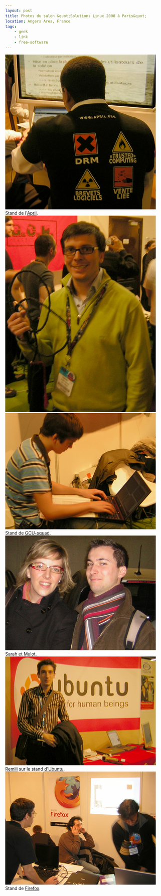 ```yaml
---
layout: post
title: Photos du salon &quot;Solutions Linux 2008 à Paris&quot;
location: Angers Area, France
tags:
    - geek
    - link
    - free-software
---
```


<img src="/assets/images/blog/Salon/SolLinux2008/DSCN7651.JPG" alt="" />  
Stand de l'<a href="www.april.org/" hreflang="fr">April</a>.  
  
<img src="/assets/images/blog/Salon/SolLinux2008/DSCN7642.JPG" alt="" />  
<img src="/assets/images/blog/Salon/SolLinux2008/DSCN7627.JPG" alt="" />  
Stand de <a href="www.gcu-squad.org/" hreflang="fr">GCU-squad</a>.  
  
<img src="/assets/images/blog/Salon/SolLinux2008/DSCN7611.jpg" alt="" />  
Sarah et <a href="http://www.olivierjousset.fr/" hreflang="fr">Mulot</a>.  
  
<img src="/assets/images/blog/Salon/SolLinux2008/DSCN7638.jpg" alt="" />  
<a href="http://www.remibarbe.fr/" hreflang="fr">Remiii</a> sur le stand <a href="www.ubuntu-fr.org/" hreflang="fr">d'Ubuntu</a>.  
  
<img src="/assets/images/blog/Salon/SolLinux2008/DSCN7633.JPG" alt="" />  
Stand de <a href="www.mozilla-europe.org/fr/products/firefox/" hreflang="fr">Firefox</a>.
